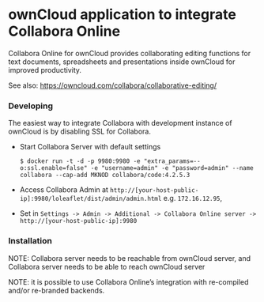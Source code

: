 ownCloud application to integrate Collabora Online
==================================================

Collabora Online for ownCloud provides collaborating editing functions for text documents, spreadsheets and presentations inside ownCloud for improved productivity.

See also: https://owncloud.com/collabora/collaborative-editing/

### Developing

The easiest way to integrate Collabora with development instance of ownCloud is by disabling SSL for Collabora.

- Start Collabora Server with default settings

    ```
    $ docker run -t -d -p 9980:9980 -e "extra_params=--o:ssl.enable=false" -e "username=admin" -e "password=admin" --name collabora --cap-add MKNOD collabora/code:4.2.5.3
    ```

- Access Collabora Admin at `http://[your-host-public-ip]:9980/loleaflet/dist/admin/admin.html` e.g. `172.16.12.95`,

- Set in `Settings -> Admin -> Additional -> Collabora Online server -> http://[your-host-public-ip]:9980`

### Installation

NOTE: Collabora server needs to be reachable from ownCloud server, and Collabora server needs to be able to reach ownCloud server

NOTE: it is possible to use Collabora Online’s integration with re-compiled and/or re-branded backends.
